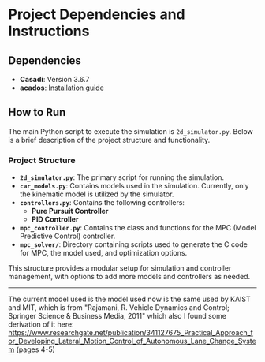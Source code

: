 # Project Dependencies and Instructions

## Dependencies

- **Casadi**: Version 3.6.7
- **acados**: [Installation guide](https://docs.acados.org/installation/)

## How to Run

The main Python script to execute the simulation is `2d_simulator.py`. Below is a brief description of the project structure and functionality.

### Project Structure

- **`2d_simulator.py`**: The primary script for running the simulation.
- **`car_models.py`**: Contains models used in the simulation. Currently, only the kinematic model is utilized by the simulator.
- **`controllers.py`**: Contains the following controllers:
  - **Pure Pursuit Controller**
  - **PID Controller**
- **`mpc_controller.py`**: Contains the class and functions for the MPC (Model Predictive Control) controller.
- **`mpc_solver/`**: Directory containing scripts used to generate the C code for MPC, the model used, and optimization options.

This structure provides a modular setup for simulation and controller management, with options to add more models and controllers as needed.

--- 


The current model used is the model used now is the same used by KAIST and MIT, which is from "Rajamani, R. Vehicle Dynamics and Control; Springer Science & Business Media, 2011" which also I found some derivation of it here: https://www.researchgate.net/publication/341127675_Practical_Approach_for_Developing_Lateral_Motion_Control_of_Autonomous_Lane_Change_System (pages 4-5)


